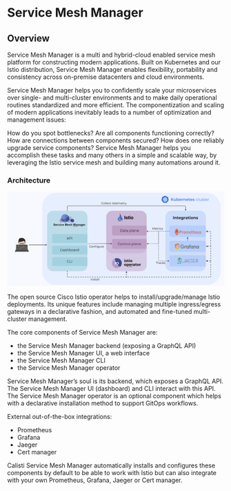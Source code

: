 

# Service Mesh Manager

## Overview

Service Mesh Manager is a multi and hybrid-cloud enabled service mesh platform for constructing modern applications. Built on Kubernetes and our Istio distribution, Service Mesh Manager enables flexibility, portability and consistency across on-premise datacenters and cloud environments.

Service Mesh Manager helps you to confidently scale your microservices over single- and multi-cluster environments and to make daily operational routines standardized and more efficient. The componentization and scaling of modern applications inevitably leads to a number of optimization and management issues:

How do you spot bottlenecks? Are all components functioning correctly?
How are connections between components secured?
How does one reliably upgrade service components?
Service Mesh Manager helps you accomplish these tasks and many others in a simple and scalable way, by leveraging the Istio service mesh and building many automations around it.

### Architecture

![calisti smm architecture](images/smm-arch.png)

 The open source Cisco Istio operator helps to install/upgrade/manage Istio deployments. Its unique features include managing multiple ingress/egress gateways in a declarative fashion, and automated and fine-tuned multi-cluster management.

The core components of Service Mesh Manager are:

 - the Service Mesh Manager backend (exposing a GraphQL API)
 - the Service Mesh Manager UI, a web interface
 - the Service Mesh Manager CLI
 - the Service Mesh Manager operator
  
Service Mesh Manager’s soul is its backend, which exposes a GraphQL API. The Service Mesh Manager UI (dashboard) and CLI interact with this API. The Service Mesh Manager operator is an optional component which helps with a declarative installation method to support GitOps workflows.

External out-of-the-box integrations:

- Prometheus
- Grafana
- Jaeger
- Cert manager
  
Calisti Service Mesh Manager automatically installs and configures these components by default to be able to work with Istio but can also integrate with your own Prometheus, Grafana, Jaeger or Cert manager.

